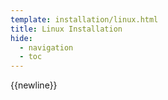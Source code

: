 ```yaml
---
template: installation/linux.html
title: Linux Installation
hide:
  - navigation
  - toc
---
```


{{newline}}